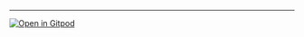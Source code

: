 
---
<!-- The text above the `---` will become the commit message when your
PR is merged. Please leave a blank newline before the `---`, otherwise
GitHub will format the text above it as a title.

To indicate co-authors, include lines at the bottom of the commit message
(that is, before the `---`) using the following format:

Co-authored-by: Author Name <author@email.com>

Any other comments you want to keep out of the PR commit should go
below the `---`, and placed outside this HTML comment, or else they
will be invisible to reviewers.

If this PR depends on other PRs, please list them below this comment,
using the following format:
- [ ] depends on: #abc [optional extra text]
- [ ] depends on: #xyz [optional extra text]
-->

[![Open in Gitpod](https://gitpod.io/button/open-in-gitpod.svg)](https://gitpod.io/from-referrer/)
